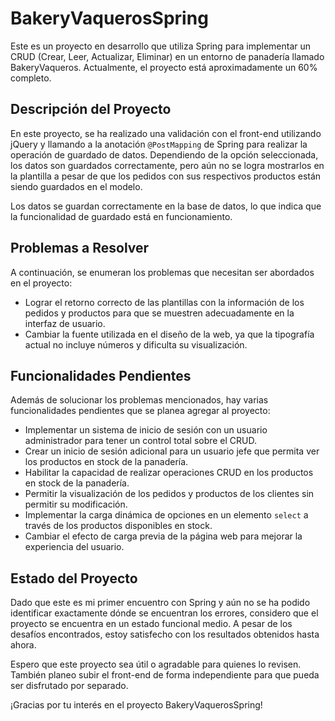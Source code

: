 # BakeryVaquerosSpring

Este es un proyecto en desarrollo que utiliza Spring para implementar un CRUD (Crear, Leer, Actualizar, Eliminar) en un entorno de panadería llamado BakeryVaqueros. Actualmente, el proyecto está aproximadamente un 60% completo.

## Descripción del Proyecto

En este proyecto, se ha realizado una validación con el front-end utilizando jQuery y llamando a la anotación `@PostMapping` de Spring para realizar la operación de guardado de datos. Dependiendo de la opción seleccionada, los datos son guardados correctamente, pero aún no se logra mostrarlos en la plantilla a pesar de que los pedidos con sus respectivos productos están siendo guardados en el modelo.

Los datos se guardan correctamente en la base de datos, lo que indica que la funcionalidad de guardado está en funcionamiento.

## Problemas a Resolver

A continuación, se enumeran los problemas que necesitan ser abordados en el proyecto:

- Lograr el retorno correcto de las plantillas con la información de los pedidos y productos para que se muestren adecuadamente en la interfaz de usuario.
- Cambiar la fuente utilizada en el diseño de la web, ya que la tipografía actual no incluye números y dificulta su visualización.

## Funcionalidades Pendientes

Además de solucionar los problemas mencionados, hay varias funcionalidades pendientes que se planea agregar al proyecto:

- Implementar un sistema de inicio de sesión con un usuario administrador para tener un control total sobre el CRUD.
- Crear un inicio de sesión adicional para un usuario jefe que permita ver los productos en stock de la panadería.
- Habilitar la capacidad de realizar operaciones CRUD en los productos en stock de la panadería.
- Permitir la visualización de los pedidos y productos de los clientes sin permitir su modificación.
- Implementar la carga dinámica de opciones en un elemento `select` a través de los productos disponibles en stock.
- Cambiar el efecto de carga previa de la página web para mejorar la experiencia del usuario.

## Estado del Proyecto

Dado que este es mi primer encuentro con Spring y aún no se ha podido identificar exactamente dónde se encuentran los errores, considero que el proyecto se encuentra en un estado funcional medio. A pesar de los desafíos encontrados, estoy satisfecho con los resultados obtenidos hasta ahora.

Espero que este proyecto sea útil o agradable para quienes lo revisen. También planeo subir el front-end de forma independiente para que pueda ser disfrutado por separado.

¡Gracias por tu interés en el proyecto BakeryVaquerosSpring!

